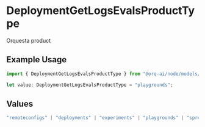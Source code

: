# DeploymentGetLogsEvalsProductType

Orquesta product

## Example Usage

```typescript
import { DeploymentGetLogsEvalsProductType } from "@orq-ai/node/models/operations";

let value: DeploymentGetLogsEvalsProductType = "playgrounds";
```

## Values

```typescript
"remoteconfigs" | "deployments" | "experiments" | "playgrounds" | "spreadsheets" | "llm_evaluator" | "knowledge" | "router" | "workflows" | "external_events"
```